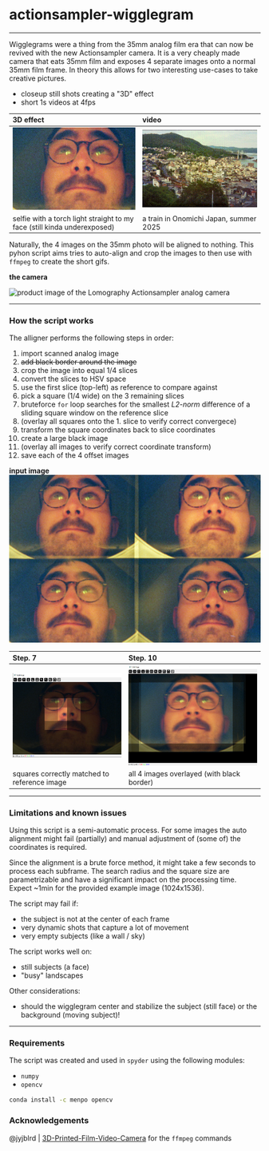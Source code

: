 # actionsampler-wigglegram

---

Wigglegrams were a thing from the 35mm analog film era that can now be revived with the new Actionsampler camera.
It is a very cheaply made camera that eats 35mm film and exposes 4 separate images onto a normal 35mm film frame.
In theory this allows for two interesting use-cases to take creative pictures.

- closeup still shots creating a "3D" effect 
- short 1s videos at 4fps

| 3D effect | video |
|:----------|:------|
| ![](assets/face.gif) | ![](assets/onomichi.gif) |
| selfie with a torch light straight to my face (still kinda underexposed) | a train in Onomichi Japan, summer 2025 | 

Naturally, the 4 images on the 35mm photo will be aligned to nothing.
This pyhon script aims tries to auto-align and crop the images to then use with `ffmpeg` to create the short gifs.

**the camera**

![product image of the Lomography Actionsampler analog camera](https://cdn.shop.lomography.com/media/catalog/product/cache/d48ee8365af56e523deee8f9725f2022/a/c/actionsampler_front_1.jpg)

---

### How the script works

The alligner performs the following steps in order:

1. import scanned analog image
2. ~~add black border around the image~~
3. crop the image into equal 1/4 slices
4. convert the slices to HSV space
5. use the first slice (top-left) as reference to compare against
7. pick a square (1/4 wide) on the 3 remaining slices
6. bruteforce `for` loop searches for the smallest _L2-norm_ difference of a sliding square window on the reference slice
7. (overlay all squares onto the 1. slice to verify correct convergece)
8. transform the square coordinates back to slice coordinates
9. create a large black image
10. (overlay all images to verify correct coordinate transform)
11. save each of the 4 offset images


**input image**
![](imm/imm000_0.jpg)


| Step. 7 | Step. 10 |
|:----------|:------|
| ![](assets/square-overlay.png) | ![](assets/slice-overlay.png) |
| squares correctly matched to reference image | all 4 images overlayed (with black border) | 

---

### Limitations and known issues

Using this script is a semi-automatic process.
For some images the auto alignment might fail (partially) and manual adjustment of (some of) the coordinates is required.

Since the alignment is a brute force method, it might take a few seconds to process each subframe. The search radius and the square size are parametrizable and have a significant impact on the processing time.
Expect ~1min for the provided example image (1024x1536).

The script may fail if:
- the subject is not at the center of each frame
- very dynamic shots that capture a lot of movement
- very empty subjects (like a wall / sky)

The script works well on:
- still subjects (a face)
- "busy" landscapes

Other considerations:
- should the wigglegram center and stabilize the subject (still face) or the background (moving subject)!

---

### Requirements

The script was created and used in `spyder` using the following modules:

- `numpy` 
- `opencv`

```bash
conda install -c menpo opencv
```

### Acknowledgements

@jyjblrd | [3D-Printed-Film-Video-Camera](https://github.com/jyjblrd/3D-Printed-Film-Video-Camera) for the `ffmpeg` commands
